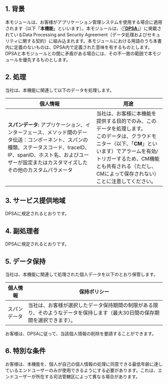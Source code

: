 ## 1\. 背景

本モジュールは、お客様がアプリケーション管理システムを使用する場合に適用されます（以下「**本機能**」といいます）。本モジュールは、（[「**DPSA**」](https://intl.cloud.tencent.com/document/product/301/17347)）に掲載されているData Processing and Security Agreement（データ処理およびセキュリティに関する契約）に組み込まれます。本モジュールにおける用語のうち本書内に定義のないものは、DPSA内で定義された意味を有するものとします。DPSAと本モジュールとの間に矛盾がある場合には、その不一致の範囲で本モジュールを優先するものとします。

## 2\. 処理

当社は、本機能に関連して以下のデータを処理します。

| **個人情報**                                     | **用途**                                                      |
| ------------------------------------------------------------ | ------------------------------------------------------------ |
| **スパンデータ:** アプリケーション、インターフェース、メソッド間のデータ伝送：コンポーネント、スパンの種類、ステータスコード、traceID、IP、spanID、ホスト名、およびユーザーが設定またはカスタマイズしたその他のカスタムパラメータ | 当社は、お客様に本機能を提供する目的でのみ、このデータを処理します。 <br/>このデータは、クラウドモニター（以下、「**CM**」といいます）でアラームを有効/トリガーするため、CM機能とも共有される（ただし、CMによって保存されない）ことに注意してください。 |

## 3\. サービス提供地域

DPSAに規定されるとおりです。

## 4\. 副処理者

DPSAに規定されるとおりです。 

## 5\. データ保持

当社は、本機能に関連して処理された個人データを以下のとおり保管します。

| **個人情報** | **保持ポリシー**                                         |
| ------------------------ | ------------------------------------------------------------ |
| スパンデータ                | 当社は、お客様が選択したデータ保持期間の制限がある限り、そのようなデータを保持します（最大30日間の保存期間を選択できます）。 |

お客様は、DPSAに従って、当該個人情報の削除を要請することができます。

## 6\. 特別な条件

お客様は、本機能を、個人が自己の個人情報の処理に同意できる最低年齢に達しているエンドユーザーのみが使用できるようにする必要があります。これは、エンドユーザーが所在する司法管轄区によって異なる場合があります。